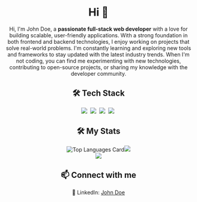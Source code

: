 <h1 align="center">Hi 👋</h1>
<div align="center">
<p>Hi, I'm John Doe, a <strong>passionate full-stack web developer</strong> with a love for building scalable, user-friendly applications. With a strong foundation in both frontend and backend technologies, I enjoy working on projects that solve real-world problems. I'm constantly learning and exploring new tools and frameworks to stay updated with the latest industry trends.
When I'm not coding, you can find me experimenting with new technologies, contributing to open-source projects, or sharing my knowledge with the developer community.</p>
</div>
<h2 align="center">🛠 Tech Stack</h2>
<div align="center">
<img src="https://img.shields.io/badge/JavaScript-F7DF1E?logo=javascript&logoColor=000">&nbsp;
<img src="https://img.shields.io/badge/React-61DAFB?logo=react&logoColor=white">&nbsp;
<img src="https://img.shields.io/badge/Node.js-6DA55F?logo=node.js&logoColor=white">&nbsp;
<img src="https://img.shields.io/badge/MongoDB-%234ea94b.svg?logo=mongodb&logoColor=white">&nbsp;</div>
<h2 align="center">🛠 My Stats</h2>
<div align="center">

<p align="center">
  <img src="https://github-readme-stats.vercel.app/api?username=adambankz&theme=nord&show_icons=true&hide_border=false&count_private=true" alt="Top Languages Card"><img src="https://github-readme-streak-stats.herokuapp.com/?user=adambankz&theme=nord&hide_border=false"><br>
  <img src="https://github-readme-stats.vercel.app/api/top-langs/?username=adambankz&theme=nord&show_icons=true&hide_border=false&layout=compact">

</p>

<h2 align="center">📫 Connect with me</h2>
<p align="center">🔗 LinkedIn: <a href="https://www.linkedin.com/in/johndoe" target="_blank">John Doe</a></p>
